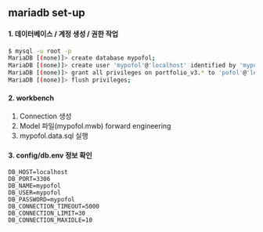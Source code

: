 ## mariadb set-up

#### 1. 데이터베이스 / 계정 생성 / 권한 작업
```sh
$ mysql -u root -p
MariaDB [(none)]> create database mypofol;
MariaDB [(none)]> create user 'mypofol'@'localhost' identified by 'mypofol';
MariaDB [(none)]> grant all privileges on portfolio_v3.* to 'pofol'@'localhost';
MariaDB [(none)]> flush privileges;
```

#### 2. workbench
1. Connection 생성
2. Model 파일(mypofol.mwb) forward engineering
3. mypofol.data.sql 실행

#### 3. config/db.env 정보 확인
```env
DB_HOST=localhost
DB_PORT=3306
DB_NAME=mypofol
DB_USER=mypofol
DB_PASSWORD=mypofol
DB_CONNECTION_TIMEOUT=5000
DB_CONNECTION_LIMIT=30
DB_CONNECTION_MAXIDLE=10
```


